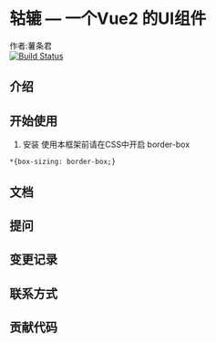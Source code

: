 # 轱辘 — 一个Vue2 的UI组件
  作者:薯条君	
[![Build Status](https://travis-ci.org/wonggamto/wheel-vue2.svg?branch=master)](https://travis-ci.org/wonggamto/wheel-vue2)
## 介绍

## 开始使用

1. 安装
使用本框架前请在CSS中开启 border-box
```
*{box-sizing: border-box;}
```

## 文档

## 提问

## 变更记录

## 联系方式

## 贡献代码




